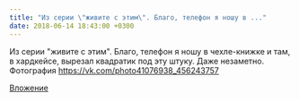 ```yaml
---
title: "Из серии \"живите с этим\". Благо, телефон я ношу в ..."
date: 2018-06-14 18:43:00 +0300
---
```


Из серии "живите с этим". Благо, телефон я ношу в чехле-книжке и там, в хардкейсе, вырезал квадратик под эту штуку. Даже незаметно.
Фотография
https://vk.com/photo41076938_456243757

[Вложение](https://vk.com/photo41076938_456243757)
